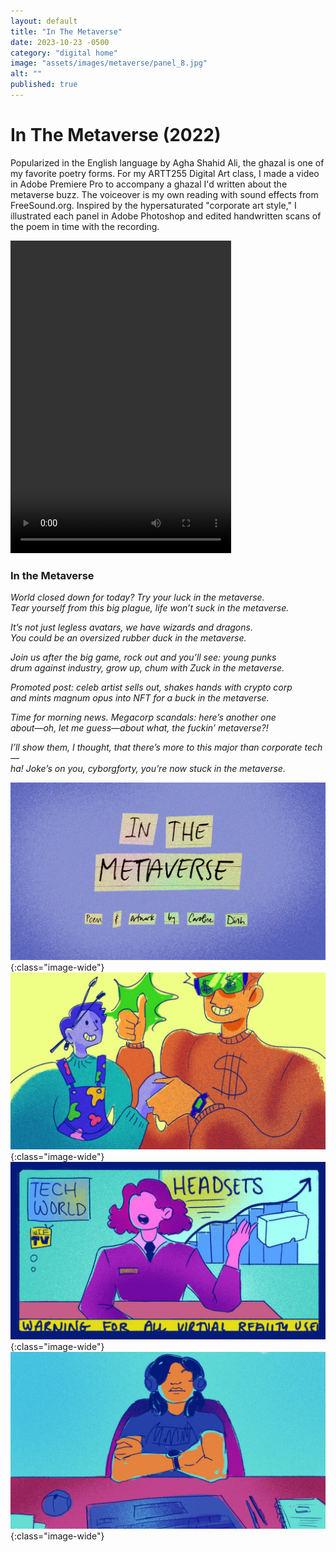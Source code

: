 ```yaml
---
layout: default
title: "In The Metaverse"
date: 2023-10-23 -0500
category: "digital home"
image: "assets/images/metaverse/panel_8.jpg"
alt: ""
published: true
---
```


# In The Metaverse (2022)

Popularized in the English language by Agha Shahid Ali, the ghazal is one of my favorite poetry forms. For my ARTT255 Digital Art class, I made a video in Adobe Premiere Pro to accompany a ghazal I'd written about the metaverse buzz. The voiceover is my own reading with sound effects from FreeSound.org. Inspired by the hypersaturated "corporate art style," I illustrated each panel in Adobe Photoshop and edited handwritten scans of the poem in time with the recording.

<video width="70%" height="500px" controls>
  <source src="https://github.com/caroldinh/caroldinh.github.io/raw/main/assets/images/metaverse/inthemetaverse.mp4" type="video/mp4">
</video>

### In the Metaverse

*World closed down for today? Try your luck in the metaverse.*   
*Tear yourself from this big plague, life won’t suck in the metaverse.*  

*It’s not just legless avatars, we have wizards and dragons.*   
*You could be an oversized rubber duck in the metaverse.*  

*Join us after the big game, rock out and you’ll see: young punks*   
*drum against industry, grow up, chum with Zuck in the metaverse.*  

*Promoted post: celeb artist sells out, shakes hands with crypto corp*  
*and mints magnum opus into NFT for a buck in the metaverse.*   

*Time for morning news. Megacorp scandals: here’s another one*   
*about—oh, let me guess—about what, the fuckin’ metaverse?!*  

*I’ll show them, I thought, that there’s more to this major than corporate tech—*  
*ha! Joke’s on you, cyborgforty, you’re now stuck in the metaverse.*  

![](assets/images/metaverse/end.jpg){:class="image-wide"}
![](assets/images/metaverse/panel_8.jpg){:class="image-wide"}
![](assets/images/metaverse/panel_11.jpg){:class="image-wide"}
![](assets/images/metaverse/panel_12.jpg){:class="image-wide"}
